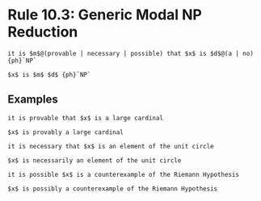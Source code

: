 Rule 10.3: Generic Modal NP Reduction
=====================================


```{rewrite-rule}
it is $m$@(provable | necessary | possible) that $x$ is $d$@(a | no) {ph}`NP`

$x$ is $m$ $d$ {ph}`NP`
```


Examples
--------

```{rewrite-rule}
it is provable that $x$ is a large cardinal

$x$ is provably a large cardinal
```

```{rewrite-rule}
it is necessary that $x$ is an element of the unit circle

$x$ is necessarily an element of the unit circle
```

```{rewrite-rule}
it is possible $x$ is a counterexample of the Riemann Hypothesis

$x$ is possibly a counterexample of the Riemann Hypothesis
```
